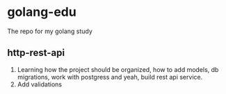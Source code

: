 # golang-edu
The repo for my golang study 

## http-rest-api 
1. Learning how the project should be organized, how to add models, db migrations, work with postgress and yeah, build rest api service.
2. Add validations
